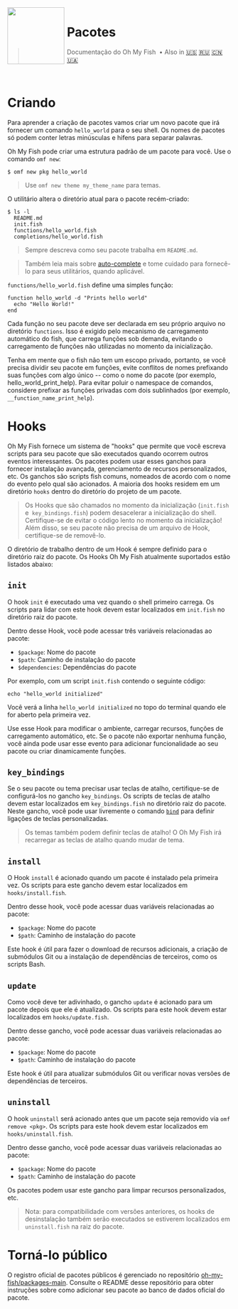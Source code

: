 <img src="https://cdn.rawgit.com/oh-my-fish/oh-my-fish/e4f1c2e0219a17e2c748b824004c8d0b38055c16/docs/logo.svg" align="left" width="128px" height="128px"/>
<img align="left" width="0" height="128px"/>

# Pacotes

> Documentação do Oh My Fish &nbsp;&bull;&nbsp;Also in
> <a href="../en-US/Packages.md">🇺🇸</a>
> <a href="../ru-RU/Packages.md">🇷🇺</a>
> <a href="../zh-CN/Packages.md">🇨🇳</a>
> <a href="../uk-UA/Packages.md">🇺🇦</a>

<br>

# Criando

Para aprender a criação de pacotes vamos criar um novo pacote que irá fornecer um comando `hello_world` para o seu shell. Os nomes de pacotes só podem conter letras minúsculas e hifens para separar palavras.

Oh My Fish pode criar uma estrutura padrão de um pacote para você. Use o comando `omf new`:

```fish
$ omf new pkg hello_world
```

> Use `omf new theme my_theme_name` para temas.

O utilitário altera o diretório atual para o pacote recém-criado:
```
$ ls -l
  README.md
  init.fish
  functions/hello_world.fish
  completions/hello_world.fish
```

>Sempre descreva como seu pacote trabalha em `README.md`.


>Também leia mais sobre [auto-complete](http://fish.sh/docs/current/commands.html#complete) e tome cuidado para fornecê-lo para seus utilitários, quando aplicável.

`functions/hello_world.fish` define uma
simples função:

```fish
function hello_world -d "Prints hello world"
  echo "Hello World!"
end
```

Cada função no seu pacote deve ser declarada em seu próprio arquivo no diretório `functions`. Isso é exigido pelo mecanismo de carregamento automático do fish, que carrega funções sob demanda, evitando o carregamento de funções não utilizadas no momento da inicialização.

Tenha em mente que o fish não tem um escopo privado, portanto, se você precisa dividir seu pacote em funções, evite conflitos de nomes prefixando suas funções com algo único -- como o nome do pacote (por exemplo, hello_world_print_help). Para evitar poluir o namespace de comandos, considere prefixar as funções privadas com dois sublinhados (por exemplo, `__function_name_print_help`).

# Hooks

Oh My Fish fornece um sistema de "hooks" que permite que você escreva scripts para seu pacote que são executados quando ocorrem outros eventos interessantes. Os pacotes podem usar esses ganchos para fornecer instalação avançada, gerenciamento de recursos personalizados, etc. Os ganchos são scripts fish comuns, nomeados de acordo com o nome do evento pelo qual são acionados. A maioria dos hooks residem em um diretório `hooks` dentro do diretório do projeto de um pacote.

>Os Hooks que são chamados no momento da inicialização (`init.fish` e` key_bindings.fish`) podem desacelerar a inicialização do shell. Certifique-se de evitar o código lento no momento da inicialização! Além disso, se seu pacote não precisa de um arquivo de Hook, certifique-se de removê-lo.

O diretório de trabalho dentro de um Hook é sempre definido para o diretório raiz do pacote. Os Hooks Oh My Fish atualmente suportados estão listados abaixo:

## `init`

O hook `init` é executado uma vez quando o shell primeiro carrega. Os scripts para lidar com este hook devem estar localizados em `init.fish` no diretório raiz do pacote.

Dentro desse Hook, você pode acessar três variáveis relacionadas ao pacote:

* `$package`: Nome do pacote
* `$path`: Caminho de instalação do pacote
* `$dependencies`: Dependências do pacote

Por exemplo, com um script `init.fish` contendo o seguinte código:

```fish
echo "hello_world initialized"
```
Você verá a linha `hello_world initialized` no topo do terminal quando ele for aberto pela primeira vez.

Use esse Hook para modificar o ambiente, carregar recursos, funções de carregamento automático, etc. Se o pacote não exportar nenhuma função, você ainda pode usar esse evento para adicionar funcionalidade ao seu pacote ou criar dinamicamente funções.


## `key_bindings`

Se o seu pacote ou tema precisar usar teclas de atalho, certifique-se de configurá-los no gancho `key_bindings`. Os scripts de teclas de atalho devem estar localizados em `key_bindings.fish` no diretório raiz do pacote. Neste gancho, você pode usar livremente o comando [`bind`][fish-bind] para definir ligações de teclas personalizadas.

>Os temas também podem definir teclas de atalho! O Oh My Fish irá recarregar as teclas de atalho quando mudar de tema.

## `install`

O Hook `install` é acionado quando um pacote é instalado pela primeira vez. Os scripts para este gancho devem estar localizados em `hooks/install.fish`.

Dentro desse hook, você pode acessar duas variáveis relacionadas ao pacote:

* `$package`: Nome do pacote
* `$path`: Caminho de instalação do pacote

Este hook é útil para fazer o download de recursos adicionais, a criação de submódulos Git ou a instalação de dependências de terceiros, como os scripts Bash.


## `update`

Como você deve ter adivinhado, o gancho `update` é acionado para um pacote depois que ele é atualizado. Os scripts para este hook devem estar localizados em `hooks/update.fish`.

Dentro desse gancho, você pode acessar duas variáveis relacionadas ao pacote:

* `$package`: Nome do pacote
* `$path`: Caminho de instalação do pacote

Este hook é útil para atualizar submódulos Git ou verificar novas versões de dependências de terceiros.

## `uninstall`

O hook `uninstall` será acionado antes que um pacote seja removido via `omf remove <pkg>`. Os scripts para este hook devem estar localizados em `hooks/uninstall.fish`.

Dentro desse gancho, você pode acessar duas variáveis relacionadas ao pacote:

* `$package`: Nome do pacote
* `$path`: Caminho de instalação do pacote

Os pacotes podem usar este gancho para limpar recursos personalizados, etc.

> Nota: para compatibilidade com versões anteriores, os hooks de desinstalação também serão executados se estiverem localizados em `uninstall.fish` na raiz do pacote.

# Torná-lo público

O registro oficial de pacotes públicos é gerenciado no repositório [oh-my-fish/packages-main](https://github.com/oh-my-fish/packages-main). Consulte o README desse repositório para obter instruções sobre como adicionar seu pacote ao banco de dados oficial do pacote.


[fish-bind]: http://fish.sh/docs/current/commands.html#bind
[omf-pulls-link]: https://github.com/oh-my-fish/oh-my-fish/pulls
